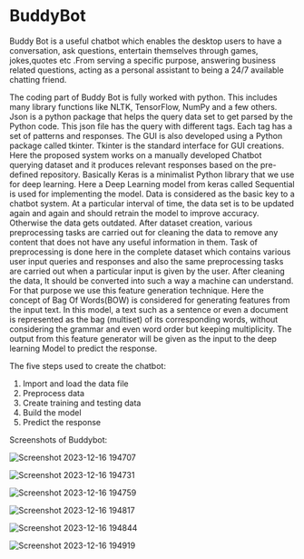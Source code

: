 # BuddyBot
Buddy Bot is a useful chatbot which enables the desktop users to have a conversation, ask questions, entertain themselves through games, jokes,quotes etc .From serving a specific purpose, answering business related questions, acting as a personal assistant to being a 24/7 available chatting friend.

The coding part of Buddy Bot is fully worked with python. This includes many library functions like NLTK, TensorFlow, NumPy and a few others. Json is a python package that helps the query data set to get parsed by the Python code. This json file has the query with different tags. Each tag has a set of patterns and responses. The GUI is also developed using a Python package called tkinter. Tkinter is the standard interface for GUI creations.
Here the proposed system works on a manually developed Chatbot querying dataset and it produces relevant responses based on the pre-defined repository. Basically Keras is a minimalist Python library that we use for deep learning. Here a Deep Learning model from keras called Sequential is used for implementing the model. Data is considered as the basic key to a chatbot system. At a particular interval of time, the data set is to be updated again and again and should retrain the model to improve accuracy. Otherwise the data gets outdated. After dataset creation, various preprocessing tasks are carried out for cleaning the data to remove any content that does not have any useful information in them. Task of preprocessing is done here in the complete dataset which contains various user input queries and responses and also the same preprocessing tasks are carried out when a particular input is given by the user. After cleaning the data, It should be converted into such a way a machine can understand. For that purpose we use this feature generation technique. Here the concept of Bag Of Words(BOW) is considered for generating features from the input text. In this model, a text such as a sentence or even a document is represented as the bag (multiset) of its corresponding words, without considering the grammar and even word order but keeping multiplicity. The output from this feature generator will be given as the input to the deep learning Model to predict the response.

The five steps used to create the chatbot:
1.	Import and load the data file
2.	Preprocess data
3.	Create training and testing data
4.	Build the model
5.	Predict the response

Screenshots of Buddybot:



![Screenshot 2023-12-16 194707](https://github.com/sakshiisinghh/BuddyBot/assets/87891878/05aa7e10-cf61-4b0b-993c-2961c05510d1)







![Screenshot 2023-12-16 194731](https://github.com/sakshiisinghh/BuddyBot/assets/87891878/27a58a3e-966f-4e8a-875d-954004d6386a)






![Screenshot 2023-12-16 194759](https://github.com/sakshiisinghh/BuddyBot/assets/87891878/30952dd2-ff25-4641-ba98-b5b9d8447ea1)






![Screenshot 2023-12-16 194817](https://github.com/sakshiisinghh/BuddyBot/assets/87891878/874f1ff7-f958-4bfc-97e0-c6d136d8c233)






![Screenshot 2023-12-16 194844](https://github.com/sakshiisinghh/BuddyBot/assets/87891878/fc94a39a-d35a-4936-a9b5-658b61c7936a)






![Screenshot 2023-12-16 194919](https://github.com/sakshiisinghh/BuddyBot/assets/87891878/f2cbf3bf-8ad5-46b4-ab43-2cd9f1140c14)
